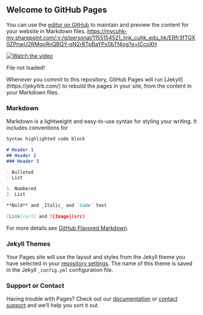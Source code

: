 ## Welcome to GitHub Pages

You can use the [editor on GitHub](https://github.com/AnthonySong98/Super-Mario-Bros-PPO/edit/main/docs/index.md) to maintain and preview the content for your website in Markdown files.
https://mycuhk-my.sharepoint.com/:v:/g/personal/1155154521_link_cuhk_edu_hk/ERfr3fTGX0ZPnwU2RMqoRnQBQY-qN2rRTpBaYPx0bTf4og?e=ICcoXH

[![Watch the video](https://i1.wp.com/img.bulevardionline.com//2020/09/super-mario-bros-scaled-1.jpg?resize=1024%2C541&ssl=1)](https://mycuhk-my.sharepoint.com/:v:/g/personal/1155154521_link_cuhk_edu_hk/ERfr3fTGX0ZPnwU2RMqoRnQBQY-qN2rRTpBaYPx0bTf4og?e=ICcoXH)

<object width="400" height="500" type="application/pdf" data="./docs/Super_Mario_Bros_Game_Playing_with_Reinforcement_Learning.pdf?#zoom=85&scrollbar=0&toolbar=0&navpanes=0">
    <p>File not loaded!</p>
</object>
Whenever you commit to this repository, GitHub Pages will run [Jekyll](https://jekyllrb.com/) to rebuild the pages in your site, from the content in your Markdown files.

### Markdown

Markdown is a lightweight and easy-to-use syntax for styling your writing. It includes conventions for

```markdown
Syntax highlighted code block

# Header 1
## Header 2
### Header 3

- Bulleted
- List

1. Numbered
2. List

**Bold** and _Italic_ and `Code` text

[Link](url) and ![Image](src)
```

For more details see [GitHub Flavored Markdown](https://guides.github.com/features/mastering-markdown/).

### Jekyll Themes

Your Pages site will use the layout and styles from the Jekyll theme you have selected in your [repository settings](https://github.com/AnthonySong98/Super-Mario-Bros-PPO/settings). The name of this theme is saved in the Jekyll `_config.yml` configuration file.

### Support or Contact

Having trouble with Pages? Check out our [documentation](https://docs.github.com/categories/github-pages-basics/) or [contact support](https://github.com/contact) and we’ll help you sort it out.
